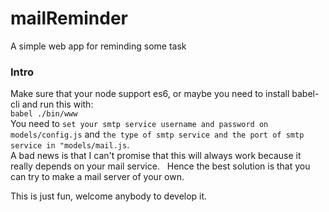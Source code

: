 # mailReminder
A simple web app for reminding some task
### Intro
Make sure that your node support es6, or maybe you need to install babel-cli and run this with:  
`babel ./bin/www`  
You need to `set your smtp service username and password on models/config.js` and `the type of smtp service and the port of smtp service in "models/mail.js`.  
A bad news is that I can't promise that this will always work because it really depends on your mail service.  
Hence the best solution is that you can try to make a mail server of your own.

This is just fun, welcome anybody to develop it.
